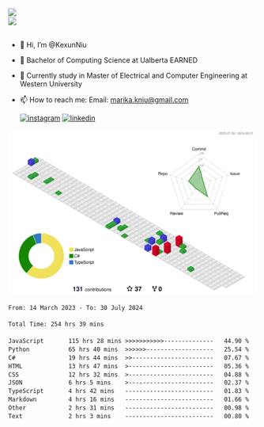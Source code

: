 <a href="https://github.com/anuraghazra/github-readme-stats">
  <img align="center" src="https://github-readme-stats.vercel.app/api?username=KexunNiu&show_icons=true" />
</a>
</br>
<a href="https://github.com/anuraghazra/github-readme-stats">
  <img align="center" src="https://github-readme-stats.vercel.app/api/top-langs/?username=KexunNiu" />
</a>

</br>
</br>

- 👋 Hi, I’m @KexunNiu
- 👀 Bachelor of Computing Science at Ualberta EARNED
- 🌱 Currently study in Master of Electrical and Computer Engineering at Western University
- 📫 How to reach me: Email: marika.kniu@gmail.com
  
  [![instagram](https://github.com/shikhar1020jais1/Git-Social/blob/master/Icons/Instagram1.png (Instagram))][1] [![linkedin](https://github.com/shikhar1020jais1/Git-Social/blob/master/Icons/LinkedIn1.png (LinkedIn))][2]

<!-- To Link your profile to the media buttons -->

[1]: https://www.instagram.com/barryn719_
[2]: https://www.linkedin.com/in/kexun-niu



![](./profile-3d-contrib/profile-gitblock.svg)

<!--START_SECTION:waka-->

```txt
From: 14 March 2023 - To: 30 July 2024

Total Time: 254 hrs 39 mins

JavaScript       115 hrs 28 mins >>>>>>>>>>>--------------   44.90 %
Python           65 hrs 40 mins  >>>>>>-------------------   25.54 %
C#               19 hrs 44 mins  >>-----------------------   07.67 %
HTML             13 hrs 47 mins  >------------------------   05.36 %
CSS              12 hrs 32 mins  >------------------------   04.88 %
JSON             6 hrs 5 mins    >------------------------   02.37 %
TypeScript       4 hrs 42 mins   -------------------------   01.83 %
Markdown         4 hrs 16 mins   -------------------------   01.66 %
Other            2 hrs 31 mins   -------------------------   00.98 %
Text             2 hrs 3 mins    -------------------------   00.80 %
```

<!--END_SECTION:waka-->

